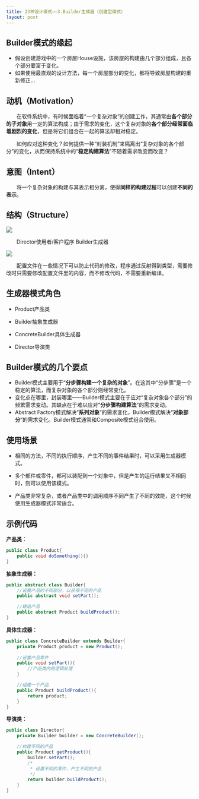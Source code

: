 ```yaml
---
title: 23种设计模式——3.Builder生成器（创建型模式）
layout: post
---
```

## Builder模式的缘起

- 假设创建游戏中的一个房屋House设施，该房屋的构建由几个部分组成，且各个部分要富于变化。
- 如果使用最直观的设计方法，每一个房屋部分的变化，都将导致房屋构建的重新修正...

## 动机（Motivation）

​&emsp;&emsp;在软件系统中，有时候面临着“一个复杂对象”的创建工作，其通常由**各个部分的子对象**用一定的算法构成；由于需求的变化，这个复杂对象的**各个部分经常面临着剧烈的变化**，但是将它们组合在一起的算法却相对稳定。

​&emsp;&emsp;如何应对这种变化？如何提供一种“封装机制”来隔离出“复杂对象的各个部分”的变化，从而保持系统中的“**稳定构建算法**”不随着需求改变而改变？

## 意图（Intent）

​&emsp;&emsp;将一个复杂对象的构建与其表示相分离，使得**同样的构建过程**可以创建**不同的表示**。

## 结构（Structure）

![](https://github.com/DaLian369/DaLian369.github.io/tree/master/img/Builder模式结构.jpg)

&emsp;&emsp;Director使用者/客户程序	Builder生成器

![](https://github.com/DaLian369/DaLian369.github.io/tree/master/img/Builder模式过程.jpg)

​&emsp;&emsp;配置文件在一些情况下可以防止代码的修改，程序通过反射得到类型，需要修改时只需要修改配置文件里的内容，而不修改代码，不需要重新编译。
## 生成器模式角色

- Product产品类

- Builder抽象生成器

- ConcreteBuilder具体生成器

- Director导演类

## Builder模式的几个要点

- Builder模式主要用于“**分步骤构建一个复杂的对象**”。在这其中“分步骤”是一个稳定的算法，而复杂对象的各个部分则经常变化。
- 变化点在哪里，封装哪里——Builder模式主要在于应对“复杂对象各个部分”的频繁需求变动。其缺点在于难以应对“**分步骤构建算法**”的需求变动。
- Abstract Factory模式解决“**系列对象**”的需求变化，Builder模式解决“**对象部分**”的需求变化。Builder模式通常和Composite模式组合使用。

## 使用场景

- 相同的方法，不同的执行顺序，产生不同的事件结果时，可以采用生成器模式。

- 多个部件或零件，都可以装配到一个对象中，但是产生的运行结果又不相同时，则可以使用该模式。

- 产品类非常复杂，或者产品类中的调用顺序不同产生了不同的效能，这个时候使用生成器模式非常适合。

## 示例代码

**产品类：**
```java
public class Product{
	public void doSomething(){}
}
```
**抽象生成器：**
```java
public abstract class Builder{
	//设置产品的不同部分，以获得不同的产品
	public abstract void setPart();

	//建造产品
	public abstract Product buildProduct();
}
```
**具体生成器：**
```java
public class ConcreteBuilder extends Builder{
	private Product product = new Product();
	
	//设置产品零件
	public void setPart(){
		//产品类内的逻辑处理
	}

	//组建一个产品
	public Product buildProduct(){
		return product;
	}
}
```
**导演类：**
```java
public class Director{
	private Builder builder = new ConcreteBuilder();

	//构建不同的产品
	public Product getProduct(){
		builder.setPart();
		/*
		 * 设置不同的零件、产生不同的产品
		 */
		return builder.buildProduct();
	}
}
```
